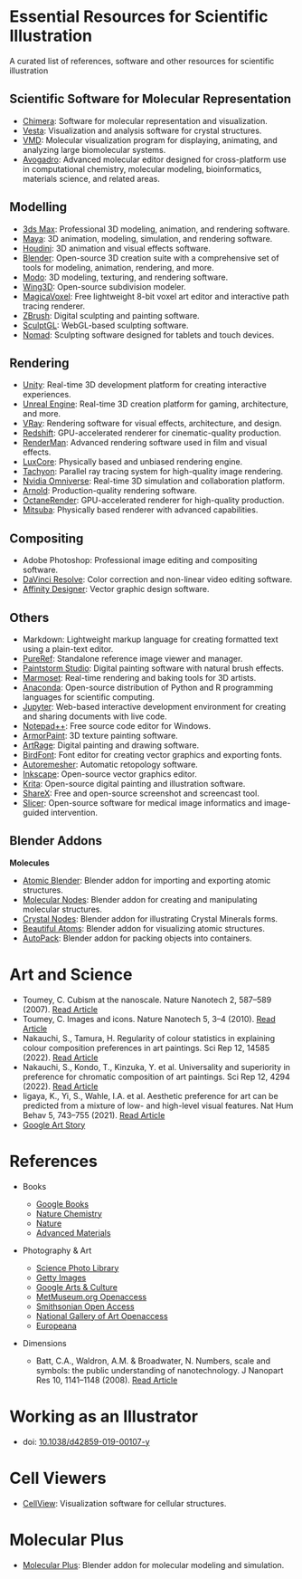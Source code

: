 # Essential Resources for Scientific Illustration
A curated list of references, software and other resources for scientific illustration
## **Scientific Software for Molecular Representation**
- [Chimera](https://www.cgl.ucsf.edu/chimera/): Software for molecular representation and visualization.
- [Vesta](http://jp-minerals.org/vesta/en/): Visualization and analysis software for crystal structures.
- [VMD](https://www.ks.uiuc.edu/Research/vmd/): Molecular visualization program for displaying, animating, and analyzing large biomolecular systems.
- [Avogadro](http://avogadro.cc/): Advanced molecular editor designed for cross-platform use in computational chemistry, molecular modeling, bioinformatics, materials science, and related areas.

## **Modelling**  
- [3ds Max](https://www.autodesk.com/products/3ds-max/overview): Professional 3D modeling, animation, and rendering software.
- [Maya](https://www.autodesk.com/products/maya/overview): 3D animation, modeling, simulation, and rendering software.
- [Houdini](https://www.sidefx.com/products/houdini/): 3D animation and visual effects software.
- [Blender](https://www.blender.org/): Open-source 3D creation suite with a comprehensive set of tools for modeling, animation, rendering, and more.
- [Modo](https://www.foundry.com/products/modo): 3D modeling, texturing, and rendering software.
- [Wing3D](http://www.wing3d.com/): Open-source subdivision modeler.
- [MagicaVoxel](https://ephtracy.github.io/): Free lightweight 8-bit voxel art editor and interactive path tracing renderer.
- [ZBrush](https://pixologic.com/zbrush/): Digital sculpting and painting software.
- [SculptGL](https://stephaneginier.com/sculptgl/): WebGL-based sculpting software.
- [Nomad](https://stephaneginier.com/): Sculpting software designed for tablets and touch devices.

## **Rendering**  
- [Unity](https://unity.com/): Real-time 3D development platform for creating interactive experiences.
- [Unreal Engine](https://www.unrealengine.com/): Real-time 3D creation platform for gaming, architecture, and more.
- [VRay](https://www.chaosgroup.com/vray): Rendering software for visual effects, architecture, and design.
- [Redshift](https://redshift3d.com/): GPU-accelerated renderer for cinematic-quality production.
- [RenderMan](https://renderman.pixar.com/): Advanced rendering software used in film and visual effects.
- [LuxCore](https://luxcorerender.org/): Physically based and unbiased rendering engine.
- [Tachyon](http://tachyon-renderer.org/): Parallel ray tracing system for high-quality image rendering.
- [Nvidia Omniverse](https://www.nvidia.com/en-us/gpu-accelerated-applications/omniverse/): Real-time 3D simulation and collaboration platform.
- [Arnold](https://www.solidangle.com/arnold/): Production-quality rendering software.
- [OctaneRender](https://home.otoy.com/render/octane-render/): GPU-accelerated renderer for high-quality production.
- [Mitsuba](http://www.mitsuba-renderer.org/): Physically based renderer with advanced capabilities.

## **Compositing**  
- Adobe Photoshop: Professional image editing and compositing software. 
- [DaVinci Resolve](https://www.blackmagicdesign.com/products/davinciresolve/): Color correction and non-linear video editing software.
- [Affinity Designer](https://affinity.serif.com/en-us/designer/): Vector graphic design software.

## **Others**  
- Markdown: Lightweight markup language for creating formatted text using a plain-text editor.
- [PureRef](https://www.pureref.com/): Standalone reference image viewer and manager.
- [Paintstorm Studio](https://paintstormstudio.com/): Digital painting software with natural brush effects.
- [Marmoset](https://marmoset.co/): Real-time rendering and baking tools for 3D artists.
- [Anaconda](https://www.anaconda.com/): Open-source distribution of Python and R programming languages for scientific computing.
- [Jupyter](https://jupyter.org/): Web-based interactive development environment for creating and sharing documents with live code.
- [Notepad++](https://notepad-plus-plus.org/): Free source code editor for Windows.
- [ArmorPaint](https://armorpaint.org/): 3D texture painting software.
- [ArtRage](https://www.artrage.com/): Digital painting and drawing software.
- [BirdFont](https://birdfont.org/): Font editor for creating vector graphics and exporting fonts.
- [Autoremesher](http://autoremesher.com/): Automatic retopology software.
- [Inkscape](https://inkscape.org/): Open-source vector graphics editor.
- [Krita](https://krita.org/): Open-source digital painting and illustration software.
- [ShareX](https://getsharex.com/): Free and open-source screenshot and screencast tool.
- [Slicer](https://www.slicer.org/): Open-source software for medical image informatics and image-guided intervention.

## Blender Addons
**Molecules**
- [Atomic Blender](https://docs.blender.org/manual/en/latest/addons/import_export/mesh_atomic.html): Blender addon for importing and exporting atomic structures.
- [Molecular Nodes](https://bradyajohnston.github.io/MolecularNodes/): Blender addon for creating and manipulating molecular structures.
- [Crystal Nodes](https://giorgioluciano.github.io/CrystalNodes/): Blender addon for illustrating Crystal Minerals forms.
- [Beautiful Atoms](https://github.com/beautiful-atoms/beautiful-atoms): Blender addon for visualizing atomic structures.
- [AutoPack](https://www.autopack.org/install/blender-installation): Blender addon for packing objects into containers.

# Art and Science

- Toumey, C. Cubism at the nanoscale. Nature Nanotech 2, 587–589 (2007). [Read Article](https://doi.org/10.1038/nnano.2007.310)
- Toumey, C. Images and icons. Nature Nanotech 5, 3–4 (2010). [Read Article](https://doi.org/10.1038/nnano.2009.458)
- Nakauchi, S., Tamura, H. Regularity of colour statistics in explaining colour composition preferences in art paintings. Sci Rep 12, 14585 (2022). [Read Article](https://doi.org/10.1038/s41598-022-18847-9)
- Nakauchi, S., Kondo, T., Kinzuka, Y. et al. Universality and superiority in preference for chromatic composition of art paintings. Sci Rep 12, 4294 (2022). [Read Article](https://doi.org/10.1038/s41598-022-08365-z)
- Iigaya, K., Yi, S., Wahle, I.A. et al. Aesthetic preference for art can be predicted from a mixture of low- and high-level visual features. Nat Hum Behav 5, 743–755 (2021). [Read Article](https://doi.org/10.1038/s41562-021-01124-6)
- [Google Art Story](https://artsandculture.google.com/story/XAVxHxByw1SoIw)

# References  

- Books
  - [Google Books](https://books.google.com/)
  - [Nature Chemistry](https://www.nature.com/nchem/)
  - [Nature](https://www.nature.com)
  - [Advanced Materials](https://onlinelibrary.wiley.com/journal/1468053X)

- Photography & Art
  - [Science Photo Library](https://www.sciencephoto.com/)
  - [Getty Images](https://www.gettyimages.com/)
  - [Google Arts & Culture](https://artsandculture.google.com/)
  - [MetMuseum.org Openaccess](https://www.metmuseum.org/art/collection/search?searchField=All&showOnly=openAccess&sortBy=relevance&pageSize=0=)
  - [Smithsonian Open Access](https://www.si.edu/openaccess)
  - [National Gallery of Art Openaccess](https://www.nga.gov/open-access-images.html)
  - [Europeana](https://www.europeana.eu/en)

- Dimensions
  - Batt, C.A., Waldron, A.M. & Broadwater, N. Numbers, scale and symbols: the public understanding of nanotechnology. J Nanopart Res 10, 1141–1148 (2008). [Read Article](https://doi.org/10.1007/s11051-007-9344-1)

# Working as an Illustrator
- doi: [10.1038/d42859-019-00107-y](https://doi.org/10.1038/d42859-019-00107-y)


# Cell Viewers
- [CellView](https://www.cg.tuwien.ac.at/cellview/): Visualization software for cellular structures.

# Molecular Plus
- [Molecular Plus](https://github.com/u3dreal/molecular-plus/releases): Blender addon for molecular modeling and simulation.
